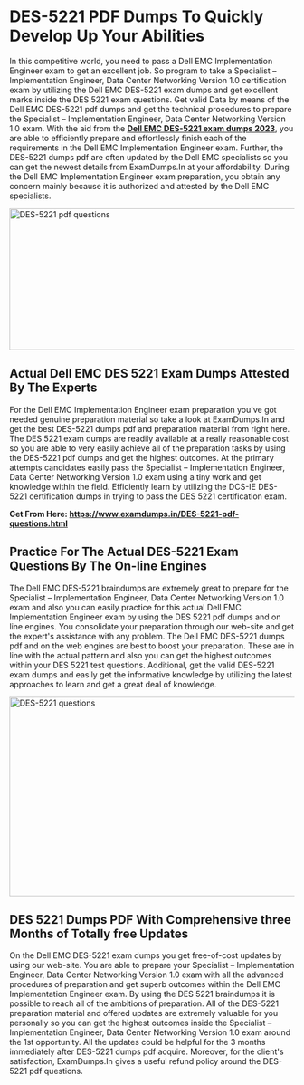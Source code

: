 <h1><strong>DES-5221 PDF Dumps To Quickly Develop Up Your Abilities</strong></h1>
<p>In this competitive world, you need to pass a Dell EMC Implementation Engineer exam to get an excellent job. So program to take a Specialist – Implementation Engineer, Data Center Networking Version 1.0 certification exam by utilizing the Dell EMC DES-5221 exam dumps and get excellent marks inside the DES 5221 exam questions. Get valid Data by means of the Dell EMC DES-5221 pdf dumps and get the technical procedures to prepare the Specialist – Implementation Engineer, Data Center Networking Version 1.0 exam. With the aid from the <strong><a href="https://www.examdumps.in/DES-5221-pdf-questions.html">Dell EMC DES-5221 exam dumps 2023</a></strong>, you are able to efficiently prepare and effortlessly finish each of the requirements in the Dell EMC Implementation Engineer exam. Further, the DES-5221 dumps pdf are often updated by the Dell EMC specialists so you can get the newest details from ExamDumps.In at your affordability. During the Dell EMC Implementation Engineer exam preparation, you obtain any concern mainly because it is authorized and attested by the Dell EMC specialists.</p>
<p><img src="https://i.ibb.co/zxJwW90/Copy-of-Online-Classes-Twitter-header-post-Made-with-Poster-My-Wall-1.png" alt="DES-5221 pdf questions" width="750" height="250" /></p>
<h2><strong>Actual Dell EMC DES 5221 Exam Dumps Attested By The Experts</strong></h2>
<p>For the Dell EMC Implementation Engineer exam preparation you've got needed genuine preparation material so take a look at ExamDumps.In and get the best DES-5221 dumps pdf and preparation material from right here. The DES 5221 exam dumps are readily available at a really reasonable cost so you are able to very easily achieve all of the preparation tasks by using the DES-5221 pdf dumps and get the highest outcomes. At the primary attempts candidates easily pass the Specialist – Implementation Engineer, Data Center Networking Version 1.0 exam using a tiny work and get knowledge within the field. Efficiently learn by utilizing the DCS-IE DES-5221 certification dumps in trying to pass the DES 5221 certification exam.</p>
<p><strong>Get From Here:&nbsp;<a href="https://www.examdumps.in/DES-5221-pdf-questions.html">https://www.examdumps.in/DES-5221-pdf-questions.html</a></strong></p>
<h2><strong>Practice For The Actual DES-5221 Exam Questions By The On-line Engines</strong></h2>
<p>The Dell EMC DES-5221 braindumps are extremely great to prepare for the Specialist – Implementation Engineer, Data Center Networking Version 1.0 exam and also you can easily practice for this actual Dell EMC Implementation Engineer exam by using the DES 5221 pdf dumps and on line engines. You consolidate your preparation through our web-site and get the expert's assistance with any problem. The Dell EMC DES-5221 dumps pdf and on the web engines are best to boost your preparation. These are in line with the actual pattern and also you can get the highest outcomes within your DES 5221 test questions. Additional, get the valid DES-5221 exam dumps and easily get the informative knowledge by utilizing the latest approaches to learn and get a great deal of knowledge.</p>
<p><a href="https://www.examdumps.in/DES-5221-pdf-questions.html"><img src="https://i.ibb.co/QkNtdwY/Copy-of-Zoom-Online-Classes-Facebook-Share-Po-Made-with-Poster-My-Wall-1.jpg" alt="DES-5221 questions" width="670" height="352" /></a></p>
<h2><strong>DES 5221 Dumps PDF With Comprehensive three Months of Totally free Updates</strong></h2>
<p>On the Dell EMC DES-5221 exam dumps you get free-of-cost updates by using our web-site. You are able to prepare your Specialist – Implementation Engineer, Data Center Networking Version 1.0 exam with all the advanced procedures of preparation and get superb outcomes within the Dell EMC Implementation Engineer exam. By using the DES 5221 braindumps it is possible to reach all of the ambitions of preparation. All of the DES-5221 preparation material and offered updates are extremely valuable for you personally so you can get the highest outcomes inside the Specialist – Implementation Engineer, Data Center Networking Version 1.0 exam around the 1st opportunity. All the updates could be helpful for the 3 months immediately after DES-5221 dumps pdf acquire. Moreover, for the client's satisfaction, ExamDumps.In gives a useful refund policy around the DES-5221 pdf questions.</p>
